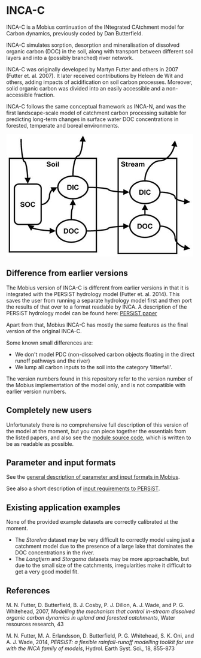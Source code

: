 # INCA-C

INCA-C is a Mobius continuation of the INtegrated CAtchment model for Carbon dynamics, previously coded by Dan Butterfield.

INCA-C simulates sorption, desorption and mineralisation of dissolved organic carbon (DOC) in the soil, along with transport between different soil layers and into a (possibly branched) river network.

INCA-C was originally developed by Martyn Futter and others in 2007 (Futter et. al. 2007). It later received contributions by Heleen de Wit and others, adding impacts of acidification on soil carbon processes. Moreover, solid organic carbon was divided into an easily accessible and a non-accessible fraction.

INCA-C follows the same conceptual framework as INCA-N, and was the first landscape-scale model of catchment carbon processing suitable for predicting long-term changes in surface water DOC concentrations in forested, temperate and boreal environments.

![alt text](../../Documentation/img/incac.png "Illustration of paths taken by carbon in INCA-C (Futter et. al. 2007)")


## Difference from earlier versions

The Mobius version of INCA-C is different from earlier versions in that it is integrated with the PERSiST hydrology model (Futter et. al. 2014). This saves the user from running a separate hydrology model first and then port the results of that over to a format readable by INCA. A description of the PERSiST hydrology model can be found here: [PERSiST paper](https://pdfs.semanticscholar.org/2e46/db20c4f6dfa1bcdb45f071ce784cc5a6a873.pdf)


Apart from that, Mobius INCA-C has mostly the same features as the final version of the original INCA-C.

Some known small differences are:
- We don't model PDC (non-dissolved carbon objects floating in the direct runoff pathways and the river)
- We lump all carbon inputs to the soil into the category 'litterfall'.

The version numbers found in this repository refer to the version number of the Mobius implementation of the model only, and is not compatible with earlier version numbers.

## Completely new users

Unfortunately there is no comprehensive full description of this version of the model at the moment, but you can piece together the essentials from the listed papers, and also see the [module source code](https://github.com/NIVANorge/Mobius/blob/master/Modules/INCA-C.h), which is written to be as readable as possible.


## Parameter and input formats

See the [general description of parameter and input formats in Mobius](https://github.com/NIVANorge/Mobius/blob/master/Documentation/file_format_documentation.pdf).

See also a short description of [input requirements to PERSiST](https://github.com/NIVANorge/Mobius/tree/master/Documentation/ModelInputRequirements).

## Existing application examples

None of the provided example datasets are correctly calibrated at the moment.
- The *Storelva* dataset may be very difficult to correctly model using just a catchment model due to the presence of a large lake that dominates the DOC concentrations in the river.
- The *Langtjern* and *Storgama* datasets may be more approachable, but due to the small size of the catchments, irregularities make it difficult to get a very good model fit.

## References

M. N. Futter, D. Butterfield, B. J. Cosby, P. J. Dillon, A. J. Wade, and P. G. Whitehead, 2007, *Modelling the mechanism that control in-stream dissolved organic carbon dynamics in upland and forested catchments*, Water resources research, 43

M. N. Futter, M. A. Erlandsson, D. Butterfield, P. G. Whitehead, S. K. Oni, and A. J. Wade, 2014, *PERSiST: a flexible rainfall-runoff modelling toolkit for use with the INCA family of models*, Hydrol. Earth Syst. Sci., 18, 855-873
